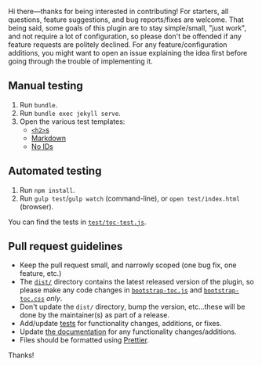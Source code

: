 Hi there—thanks for being interested in contributing! For starters, all questions, feature suggestions, and bug reports/fixes are welcome. That being said, some goals of this plugin are to stay simple/small, "just work", and not require a lot of configuration, so please don't be offended if any feature requests are politely declined. For any feature/configuration additions, you might want to open an issue explaining the idea first before going through the trouble of implementing it.

## Manual testing

1. Run `bundle`.
1. Run `bundle exec jekyll serve`.
1. Open the various test templates:
   - [`<h2>`s](http://localhost:4000/bootstrap-toc/test/templates/h2s.html)
   - [Markdown](http://localhost:4000/bootstrap-toc/test/templates/markdown.html)
   - [No IDs](http://localhost:4000/bootstrap-toc/test/templates/no-ids.html)

## Automated testing

1. Run `npm install`.
1. Run `gulp test`/`gulp watch` (command-line), or `open test/index.html` (browser).

You can find the tests in [`test/toc-test.js`](test/toc-test.js).

## Pull request guidelines

- Keep the pull request small, and narrowly scoped (one bug fix, one feature, etc.)
- The [`dist/`](dist/) directory contains the latest released version of the plugin, so please make any code changes in [`bootstrap-toc.js`](bootstrap-toc.js) and [`bootstrap-toc.css`](bootstrap-toc.css) _only_.
- Don't update the `dist/` directory, bump the version, etc...these will be done by the maintainer(s) as part of a release.
- Add/update [tests](test/toc-test.js) for functionality changes, additions, or fixes.
- Update [the documentation](index.md) for any functionality changes/additions.
- Files should be formatted using [Prettier](https://prettier.io/).

Thanks!
